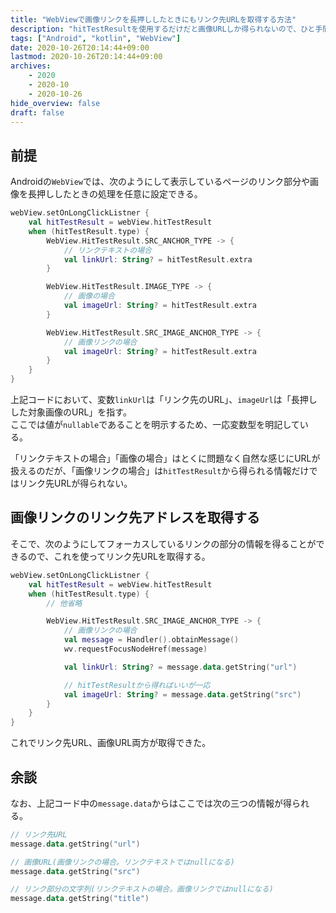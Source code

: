 ```yaml
---
title: "WebViewで画像リンクを長押ししたときにもリンク先URLを取得する方法"
description: "hitTestResultを使用するだけだと画像URLしか得られないので、ひと手間必要というお話"
tags: ["Android", "kotlin", "WebView"]
date: 2020-10-26T20:14:44+09:00
lastmod: 2020-10-26T20:14:44+09:00
archives:
    - 2020
    - 2020-10
    - 2020-10-26
hide_overview: false
draft: false
---
```


## 前提

Androidの```WebView```では、次のようにして表示しているページのリンク部分や画像を長押ししたときの処理を任意に設定できる。

```kt
webView.setOnLongClickListner {
    val hitTestResult = webView.hitTestResult
    when (hitTestResult.type) {
        WebView.HitTestResult.SRC_ANCHOR_TYPE -> {
            // リンクテキストの場合
            val linkUrl: String? = hitTestResult.extra
        }

        WebView.HitTestResult.IMAGE_TYPE -> {
            // 画像の場合
            val imageUrl: String? = hitTestResult.extra
        }

        WebView.HitTestResult.SRC_IMAGE_ANCHOR_TYPE -> {
            // 画像リンクの場合
            val imageUrl: String? = hitTestResult.extra
        }
    }
}
```

上記コードにおいて、変数```linkUrl```は「リンク先のURL」、```imageUrl```は「長押しした対象画像のURL」を指す。  
ここでは値が```nullable```であることを明示するため、一応変数型を明記している。

「リンクテキストの場合」「画像の場合」はとくに問題なく自然な感じにURLが扱えるのだが、「画像リンクの場合」は```hitTestResult```から得られる情報だけではリンク先URLが得られない。

## 画像リンクのリンク先アドレスを取得する

そこで、次のようにしてフォーカスしているリンクの部分の情報を得ることができるので、これを使ってリンク先URLを取得する。

```kt
webView.setOnLongClickListner {
    val hitTestResult = webView.hitTestResult
    when (hitTestResult.type) {
        // 他省略

        WebView.HitTestResult.SRC_IMAGE_ANCHOR_TYPE -> {
            // 画像リンクの場合
            val message = Handler().obtainMessage()
            wv.requestFocusNodeHref(message)

            val linkUrl: String? = message.data.getString("url")

            // hitTestResultから得ればいいが一応
            val imageUrl: String? = message.data.getString("src")
        }
    }
}
```

これでリンク先URL、画像URL両方が取得できた。

## 余談

なお、上記コード中の```message.data```からはここでは次の三つの情報が得られる。

```kt
// リンク先URL
message.data.getString("url")

// 画像URL(画像リンクの場合。リンクテキストではnullになる)
message.data.getString("src")

// リンク部分の文字列(リンクテキストの場合。画像リンクではnullになる)
message.data.getString("title")
```
